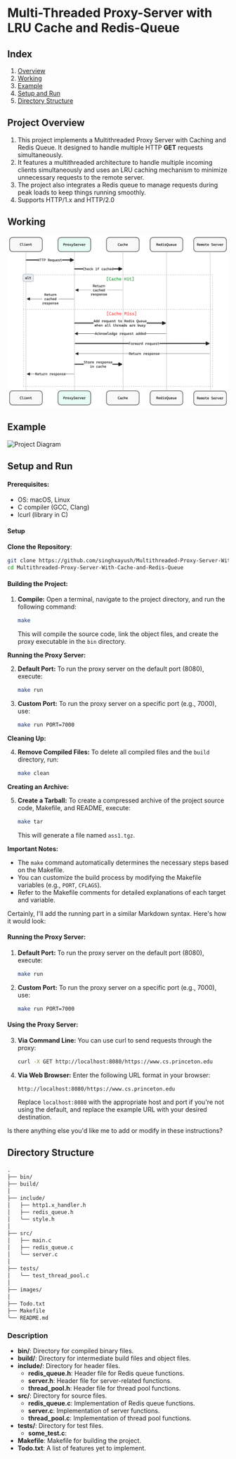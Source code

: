 # Multi-Threaded Proxy-Server with LRU Cache and Redis-Queue

## Index

1. [Overview](#Project-Overview)
2. [Working](#working)
3. [Example](#Example)
4. [Setup and Run](#Setup-and-Run)
5. [Directory Structure](#directory-structure)

## Project Overview

1. This project implements a Multithreaded Proxy Server with Caching and Redis Queue. It designed to handle multiple HTTP **GET** requests simultaneously.
2. It features a multithreaded architecture to handle multiple incoming clients simultaneously and uses an LRU caching mechanism to minimize unnecessary requests to the remote server.
3. The project also integrates a Redis queue to manage requests during peak loads to keep things running smoothly.
4. Supports HTTP/1.x and HTTP/2.0

## Working

<!-- ![Project Diagram](images/diag.png) -->

![Project Diagram](images/diag.png)

## Example

![Project Diagram](images/flow.png)

## Setup and Run

#### Prerequisites:

- OS: macOS, Linux
- C compiler (GCC, Clang)
- lcurl (library in C)

#### Setup

**Clone the Repository**:

```bash
git clone https://github.com/singhxayush/Multithreaded-Proxy-Server-With-Cache-and-Redis-Queue.git
cd Multithreaded-Proxy-Server-With-Cache-and-Redis-Queue
```

#### Building the Project:

1. **Compile:** Open a terminal, navigate to the project directory, and run the following command:

   ```bash
   make
   ```

   This will compile the source code, link the object files, and create the proxy executable in the `bin` directory.

**Running the Proxy Server:**

2. **Default Port:** To run the proxy server on the default port (8080), execute:

   ```bash
   make run
   ```

3. **Custom Port:** To run the proxy server on a specific port (e.g., 7000), use:

   ```bash
   make run PORT=7000
   ```

**Cleaning Up:**

4. **Remove Compiled Files:** To delete all compiled files and the `build` directory, run:

   ```bash
   make clean
   ```

**Creating an Archive:**

5. **Create a Tarball:** To create a compressed archive of the project source code, Makefile, and README, execute:

   ```bash
   make tar
   ```

   This will generate a file named `ass1.tgz`.

**Important Notes:**

- The `make` command automatically determines the necessary steps based on the Makefile.
- You can customize the build process by modifying the Makefile variables (e.g., `PORT`, `CFLAGS`).
- Refer to the Makefile comments for detailed explanations of each target and variable.

Certainly, I'll add the running part in a similar Markdown syntax. Here's how it would look:

#### Running the Proxy Server:

1. **Default Port:** To run the proxy server on the default port (8080), execute:

   ```bash
   make run
   ```

2. **Custom Port:** To run the proxy server on a specific port (e.g., 7000), use:
   ```bash
   make run PORT=7000
   ```

#### Using the Proxy Server:

3. **Via Command Line:** You can use curl to send requests through the proxy:

   ```bash
   curl -X GET http://localhost:8080/https://www.cs.princeton.edu
   ```

4. **Via Web Browser:** Enter the following URL format in your browser:

   ```
   http://localhost:8080/https://www.cs.princeton.edu
   ```

   Replace `localhost:8080` with the appropriate host and port if you're not using the default, and replace the example URL with your desired destination.

Is there anything else you'd like me to add or modify in these instructions?

## Directory Structure

    .
    ├── bin/
    ├── build/
    │
    ├── include/
    │   ├── http1.x_handler.h
    │   ├── redis_queue.h
    │   ╰── style.h
    │
    ├── src/
    │   ├── main.c
    │   ├── redis_queue.c
    │   ╰── server.c
    │
    ├── tests/
    │   ╰── test_thread_pool.c
    │
    ├── images/
    │
    ├── Todo.txt
    ├── Makefile
    ╰── README.md

### Description

- **bin/**: Directory for compiled binary files.
- **build/**: Directory for intermediate build files and object files.
- **include/**: Directory for header files.
  - **redis_queue.h**: Header file for Redis queue functions.
  - **server.h**: Header file for server-related functions.
  - **thread_pool.h**: Header file for thread pool functions.
- **src/**: Directory for source files.
  - **redis_queue.c**: Implementation of Redis queue functions.
  - **server.c**: Implementation of server functions.
  - **thread_pool.c**: Implementation of thread pool functions.
- **tests/**: Directory for test files.
  - **some_test.c**:
- **Makefile**: Makefile for building the project.
- **Todo.txt**: A list of features yet to implement.
